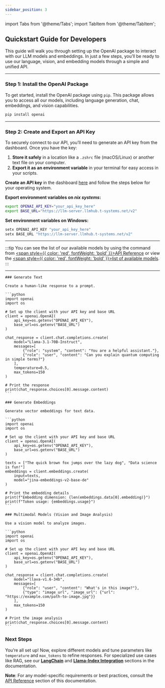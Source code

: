 ```yaml
---
sidebar_position: 3
---
```


import Tabs from '@theme/Tabs';
import TabItem from '@theme/TabItem';

## Quickstart Guide for Developers

This guide will walk you through setting up the OpenAI package to interact with our LLM models and embeddings. In just a few steps, you’ll be ready to use our language, vision, and embedding models through a simple and unified API.

---

### Step 1: Install the OpenAI Package

To get started, install the OpenAI package using `pip`. This package allows you to access all our models, including language generation, chat, embeddings, and vision capabilities.

```bash
pip install openai
```

---

### Step 2: Create and Export an API Key

To securely connect to our API, you’ll need to generate an API key from the dashboard. Once you have the key:

1. **Store it safely** in a location like a `.zshrc` file (macOS/Linux) or another text file on your computer.
2. **Export it as an environment variable** in your terminal for easy access in your scripts.

**Create an API key** in the dashboard [here](#) and follow the steps below for your operating system.

<Tabs>
  <TabItem value="mac" label="macOS / Linux" default>

   <strong>Export environment variables on *nix systems*:</strong>
   ```bash
   export OPENAI_API_KEY="your_api_key_here"
   export BASE_URL="https://llm-server.llmhub.t-systems.net/v2"
   ```

  </TabItem>
  <TabItem value="windows" label="Windows">

   <strong>Set environment variables on Windows:</strong>
   ```bash
   setx OPENAI_API_KEY "your_api_key_here"
   setx BASE_URL "https://llm-server.llmhub.t-systems.net/v2"
   ```

  </TabItem>
</Tabs>

---
:::tip
You can see the list of our available models by using the command from [<span style={{ color: 'red', fontWeight: 'bold' }}>API Reference</span>](./Model%20Serving/API%20Reference.md#list-of-available-models) or view the [<span style={{ color: 'red', fontWeight: 'bold' }}>list of available models</span>](./Overview.md#available-llm-apis-on-ai-foundation-services).
:::

---
<Tabs>
  <TabItem value="generate-text" label="Generate text" default>

    ### Generate Text

    Create a human-like response to a prompt.

    ```python
    import openai
    import os

    # Set up the client with your API key and base URL
    client = openai.OpenAI(
        api_key=os.getenv("OPENAI_API_KEY"),
        base_url=os.getenv("BASE_URL")
    )

    chat_response = client.chat.completions.create(
        model="Llama-3.1-70B-Instruct",
        messages=[
            {"role": "system", "content": "You are a helpful assistant."},
            {"role": "user", "content": "Can you explain quantum computing in simple terms?"}
        ],
        temperature=0.5,
        max_tokens=150
    )

    # Print the response
    print(chat_response.choices[0].message.content)
    ```

  </TabItem>
  
  <TabItem value="generate-embeddings" label="Create vector embeddings">

    ### Generate Embeddings

    Generate vector embeddings for text data.

    ```python
    import openai
    import os

    # Set up the client with your API key and base URL
    client = openai.OpenAI(
        api_key=os.getenv("OPENAI_API_KEY"),
        base_url=os.getenv("BASE_URL")
    )

    texts = ["The quick brown fox jumps over the lazy dog", "Data science is fun!"]
    embeddings = client.embeddings.create(
        input=texts,
        model="jina-embeddings-v2-base-de"
    )

    # Print the embedding details
    print(f"Embedding dimension: {len(embeddings.data[0].embedding)}")
    print(f"Token usage: {embeddings.usage}")
    ```

  </TabItem>

  <TabItem value="multimodal-models" label="Multimodal Models (Vision and Image Analysis)">

    ### Multimodal Models (Vision and Image Analysis)

    Use a vision model to analyze images.

    ```python
    import openai
    import os

    # Set up the client with your API key and base URL
    client = openai.OpenAI(
        api_key=os.getenv("OPENAI_API_KEY"),
        base_url=os.getenv("BASE_URL")
    )

    chat_response = client.chat.completions.create(
        model="llava-v1.6-34b",
        messages=[
            {"role": "user", "content": "What's in this image?"},
            {"type": "image_url", "image_url": {"url": "https://example.com/path-to-image.jpg"}}
        ],
        max_tokens=150
    )

    # Print the image analysis
    print(chat_response.choices[0].message.content)
    ```

  </TabItem>
</Tabs>


### Next Steps

You’re all set up! Now, explore different models and tune parameters like `temperature` and `max_tokens` to refine responses. For specialized use cases like RAG, see our **[LangChain](./Model%20Serving/Langchain%20Migration.md)** and **[Llama-Index Integration](./Model%20Serving/Llama-Index%20Intergration.md)** sections in the documentation.

**Note**: For any model-specific requirements or best practices, consult the [API Reference](./Model%20Serving/API%20Reference.md) section of this documentation.
